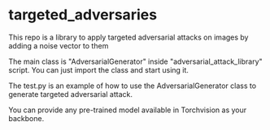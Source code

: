 # targeted_adversaries
This repo is a library to apply targeted adversarial attacks on images by adding a noise vector to them

The main class is "AdversarialGenerator" inside "adversarial_attack_library" script. You can just import the class and start using it.

The test.py is an example of how to use the AdversarialGenerator class to generate targeted adversarial attack.

You can provide any pre-trained model available in Torchvision as your backbone.
